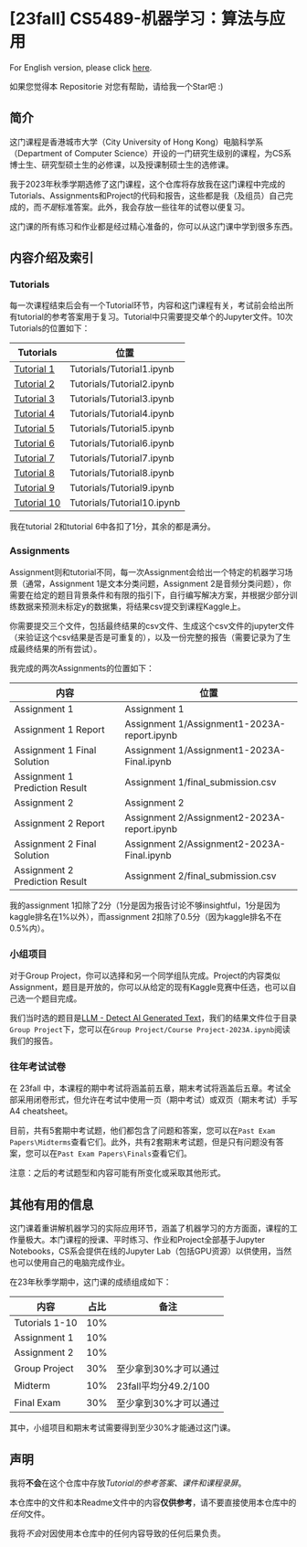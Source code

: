 # [23fall] CS5489-机器学习：算法与应用

For English version, please click [here](readme.md).

如果您觉得本 Repositorie 对您有帮助，请给我一个Star吧 :)

## 简介

这门课程是香港城市大学（City University of Hong Kong）电脑科学系（Department of Computer Science）开设的一门研究生级别的课程，为CS系博士生、研究型硕士生的必修课，以及授课制硕士生的选修课。

我于2023年秋季学期选修了这门课程，这个仓库将存放我在这门课程中完成的Tutorials、Assignments和Project的代码和报告，这些都是我（及组员）自己完成的，而*不是*标准答案。此外，我会存放一些往年的试卷以便复习。

这门课的所有练习和作业都是经过精心准备的，你可以从这门课中学到很多东西。

## 内容介绍及索引

### Tutorials

每一次课程结束后会有一个Tutorial环节，内容和这门课程有关，考试前会给出所有tutorial的参考答案用于复习。Tutorial中只需要提交单个的Jupyter文件。10次Tutorials的位置如下：

| Tutorials                               | 位置                      |
| --------------------------------------- | ------------------------- |
| [Tutorial 1](Tutorials/Tutorial1.ipynb) | Tutorials/Tutorial1.ipynb |
| [Tutorial 2](Tutorials/Tutorial2.ipynb) | Tutorials/Tutorial2.ipynb |
| [Tutorial 3](Tutorials/Tutorial3.ipynb) | Tutorials/Tutorial3.ipynb |
| [Tutorial 4](Tutorials/Tutorial4.ipynb) | Tutorials/Tutorial4.ipynb |
| [Tutorial 5](Tutorials/Tutorial5.ipynb) | Tutorials/Tutorial5.ipynb |
| [Tutorial 6](Tutorials/Tutorial6.ipynb) | Tutorials/Tutorial6.ipynb |
| [Tutorial 7](Tutorials/Tutorial7.ipynb) | Tutorials/Tutorial7.ipynb |
| [Tutorial 8](Tutorials/Tutorial8.ipynb) | Tutorials/Tutorial8.ipynb |
| [Tutorial 9](Tutorials/Tutorial9.ipynb) | Tutorials/Tutorial9.ipynb |
| [Tutorial 10](Tutorials/Tutorial10.ipynb) | Tutorials/Tutorial10.ipynb |

我在tutorial 2和tutorial 6中各扣了1分，其余的都是满分。

### Assignments

Assignment则和tutorial不同，每一次Assignment会给出一个特定的机器学习场景（通常，Assignment 1是文本分类问题，Assignment 2是音频分类问题），你需要在给定的题目背景条件和有限的指引下，自行编写解决方案，并根据少部分训练数据来预测未标定y的数据集，将结果csv提交到课程Kaggle上。

你需要提交三个文件，包括最终结果的csv文件、生成这个csv文件的jupyter文件（来验证这个csv结果是否是可重复的），以及一份完整的报告（需要记录为了生成最终结果的所有尝试）。

我完成的两次Assignments的位置如下：

| 内容                             | 位置                                         |
| -------------------------------- | ------------------------------------------- |
| Assignment 1                     | Assignment 1                                |
| Assignment 1 Report              | Assignment 1/Assignment1-2023A-report.ipynb |
| Assignment 1 Final Solution      | Assignment 1/Assignment1-2023A-Final.ipynb  |
| Assignment 1 Prediction Result   | Assignment 1/final_submission.csv           |
| Assignment 2                     | Assignment 2                                |
| Assignment 2 Report              | Assignment 2/Assignment2-2023A-report.ipynb |
| Assignment 2 Final Solution      | Assignment 2/Assignment2-2023A-Final.ipynb  |
| Assignment 2 Prediction Result   | Assignment 2/final_submission.csv           |

我的assignment 1扣除了2分（1分是因为报告讨论不够insightful，1分是因为kaggle排名在1%以外），而assignment 2扣除了0.5分（因为kaggle排名不在0.5%内）。

### 小组项目

对于Group Project，你可以选择和另一个同学组队完成。Project的内容类似Assignment，题目是开放的，你可以从给定的现有Kaggle竞赛中任选，也可以自己选一个题目完成。

我们当时选的题目是[LLM - Detect AI Generated Text](https://www.kaggle.com/competitions/llm-detect-ai-generated-text)，我们的结果文件位于目录`Group Project`下，您可以在`Group Project/Course Project-2023A.ipynb`阅读我们的报告。

### 往年考试试卷

在 23fall 中，本课程的期中考试将涵盖前五章，期末考试将涵盖后五章。考试全部采用闭卷形式，但允许在考试中使用一页（期中考试）或双页（期末考试）手写 A4  cheatsheet。

目前，共有5套期中考试题，他们都包含了问题和答案，您可以在`Past Exam Papers\Midterms`查看它们。此外，共有2套期末考试题，但是只有问题没有答案，您可以在`Past Exam Papers\Finals`查看它们。

注意：之后的考试题型和内容可能有所变化或采取其他形式。

## 其他有用的信息

这门课着重讲解机器学习的实际应用环节，涵盖了机器学习的方方面面，课程的工作量极大。本门课程的授课、平时练习、作业和Project全部基于Jupyter Notebooks，CS系会提供在线的Jupyter Lab（包括GPU资源）以供使用，当然也可以使用自己的电脑完成作业。

在23年秋季学期中，这门课的成绩组成如下：

| 内容           | 占比 | 备注                  |
| -------------- | ---- | --------------------- |
| Tutorials 1-10 | 10%  |                       |
| Assignment 1   | 10%  |                       |
| Assignment 2   | 10%  |                       |
| Group Project  | 30%  | 至少拿到30%才可以通过 |
| Midterm        | 10%  | 23fall平均分49.2/100  |
| Final Exam     | 30%  | 至少拿到30%才可以通过 |

其中，小组项目和期末考试需要得到至少30%才能通过这门课。

## 声明

我将**不会**在这个仓库中存放*Tutorial的参考答案、课件和课程录屏*。

本仓库中的文件和本Readme文件中的内容**仅供参考**，请不要直接使用本仓库中的*任何*文件。

我将*不会*对因使用本仓库中的任何内容导致的任何后果负责。
